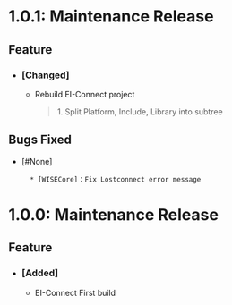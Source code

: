 # 1.0.1: Maintenance Release
 
## Feature
* ### [Changed]

    * Rebuild EI-Connect project
        >1\. Split Platform, Include, Library into subtree
        

## Bugs Fixed
* [#None]

        * [WISECore]：Fix Lostconnect error message

# 1.0.0: Maintenance Release
 
## Feature
* ### [Added]

    * EI-Connect First build

